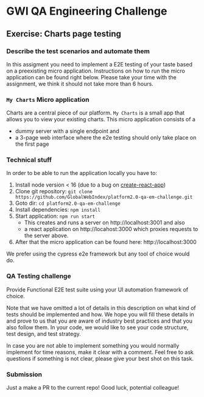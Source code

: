 # GWI QA Engineering Challenge
## Exercise: Charts page testing

### Describe the test scenarios and automate them

In this assigment you need to implement a E2E testing of your taste based on a preexisting micro application. Instructions on how to run the micro application can be found right below.
Please take your time with the assignment, we think it should not take more than 6 hours. 

### `My Charts` Micro application

Charts are a central piece of our platform. `My Charts` is a small app that allows you to view your existing charts. This micro application consists of a 
- dummy server with a single endpoint and 
- a 3-page web interface where the e2e testing should only take place on the first page  

### Technical stuff

In order to be able to run the application locally you have to: 
1. Install node version < 16 (due to a bug on [create-react-app](https://stackoverflow.com/questions/69693907/error-err-package-path-not-exported-package-subpath-lib-tokenize-is-not-d))
2. Clone git repository: `git clone https://github.com/GlobalWebIndex/platform2.0-qa-em-challenge.git`
3. Goto dir: `cd platform2.0-qa-em-challenge`
4. Install dependencies: `npm install`
5. Start application: `npm run start`
    - This creates and runs a server on http://localhost:3001 and also
    - a react application on http://locahost:3000 which proxies requests to the server above.
6. After that the micro application can be found here: http://localhost:3000

We prefer using the cypress e2e framework but any tool of choice would do.

### QA Testing challenge

Provide Functional E2E test suite using your UI automation framework of choice. 

Note that we have omitted a lot of details in this description on what kind of tests should be implemented and how. 
We hope you will fill these details in and prove to us that you are aware of industry best practices and that you also follow them. In your code, we would like to see your code structure, test design, and test strategy.

In case you are not able to implement something you would normally implement for time reasons, make it clear with a comment.
Feel free to ask questions if something is not clear, please give your best shot on this task.

### Submission
Just a make a PR to the current repo! Good luck, potential colleague!
